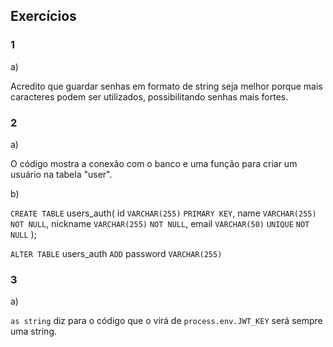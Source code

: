 ## Exercícios

### 1

a)

Acredito que guardar senhas em formato de string seja melhor porque mais caracteres podem ser utilizados, possibilitando senhas mais fortes.

### 2

a)

O código mostra a conexão com o banco e uma função para criar um usuário na tabela "user".

b)

`CREATE TABLE` users_auth(
id `VARCHAR(255)` `PRIMARY KEY`,
name `VARCHAR(255)` `NOT NULL`,
nickname `VARCHAR(255)` `NOT NULL`,
email `VARCHAR(50)` `UNIQUE` `NOT NULL`
);

`ALTER TABLE` users_auth
`ADD` password `VARCHAR(255)`

### 3

a)

`as string` diz para o código que o virá de `process.env.JWT_KEY` será sempre uma string.
